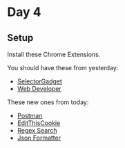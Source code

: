 # Day 4

## Setup

Install these Chrome Extensions.

You should have these from yesterday:

* [SelectorGadget](https://chrome.google.com/webstore/detail/selectorgadget/mhjhnkcfbdhnjickkkdbjoemdmbfginb)
* [Web Developer](https://chrome.google.com/webstore/detail/web-developer/bfbameneiokkgbdmiekhjnmfkcnldhhm?hl=en-US)

These new ones from today:

* [Postman](https://chrome.google.com/webstore/detail/postman/fhbjgbiflinjbdggehcddcbncdddomop?hl=en)
* [EditThisCookie](https://chrome.google.com/webstore/detail/editthiscookie/fngmhnnpilhplaeedifhccceomclgfbg?hl=en)
* [Regex Search](https://chrome.google.com/webstore/detail/regex-search/bcdabfmndggphffkchfdcekcokmbnkjl?hl=en)
* [Json Formatter](https://chrome.google.com/webstore/detail/json-formatter/bcjindcccaagfpapjjmafapmmgkkhgoa)
